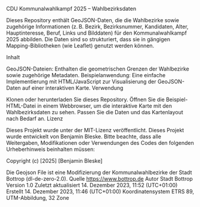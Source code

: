 CDU Kommunalwahlkampf 2025 – Wahlbezirksdaten

Dieses Repository enthält GeoJSON-Daten, die die Wahlbezirke sowie zugehörige Informationen (z. B. Bezirk, Bezirksnummer, Kandidaten, Alter, Hauptinteresse, Beruf, Links und Bilddaten) für den Kommunalwahlkampf 2025 abbilden. Die Daten sind so strukturiert, dass sie in gängigen Mapping-Bibliotheken (wie Leaflet) genutzt werden können.

Inhalt

GeoJSON-Dateien: Enthalten die geometrischen Grenzen der Wahlbezirke sowie zugehörige Metadaten.
Beispielanwendung: Eine einfache Implementierung mit HTML/JavaScript zur Visualisierung der GeoJSON-Daten auf einer interaktiven Karte.
Verwendung

Klonen oder herunterladen Sie dieses Repository.
Öffnen Sie die Beispiel-HTML-Datei in einem Webbrowser, um die interaktive Karte mit den Wahlbezirksdaten zu sehen.
Passen Sie die Daten und das Kartenlayout nach Bedarf an.
Lizenz

Dieses Projekt wurde unter der MIT-Lizenz veröffentlicht.
Dieses Projekt wurde entwickelt von Benjamin Bleske.
Bitte beachte, dass alle Weitergaben, Modifikationen oder Verwendungen des Codes den folgenden Urheberhinweis beinhalten müssen:

Copyright (c) [2025] [Benjamin Bleske]

Die Geojson File ist eine Modifizierung der Kommunalwahlbezirke der Stadt Bottrop (dl-de-zero-2.0). 
Quelle	https://www.bottrop.de
Autor	Stadt Bottrop
Version	1.0
Zuletzt aktualisiert	14. Dezember 2023, 11:52 (UTC+01:00)
Erstellt	14. Dezember 2023, 11:46 (UTC+01:00)
Koordinatensystem	ETRS 89, UTM-Abbildung, 32 Zone